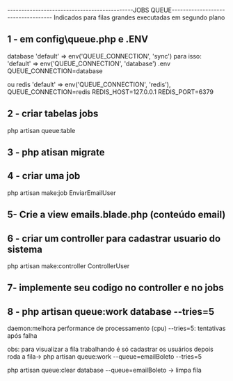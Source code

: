 ---------------------------------------------JOBS QUEUE-----------------------------------
Indicados para filas grandes executadas em segundo plano

## 1 - em config\queue.php e .ENV
database
'default' => env('QUEUE_CONNECTION', 'sync') para isso: 'default' => env('QUEUE_CONNECTION', 'database')
.env QUEUE_CONNECTION=database

ou redis
'default' => env('QUEUE_CONNECTION', 'redis'),
QUEUE_CONNECTION=redis
REDIS_HOST=127.0.0.1
REDIS_PORT=6379

## 2 -  criar tabelas jobs
php artisan queue:table

## 3 - php atisan migrate

## 4 - criar uma job
php artisan make:job EnviarEmailUser

## 5- Crie a view emails.blade.php (conteúdo email)

## 6 - criar um controller para cadastrar usuario do sistema
php artisan make:controller ControllerUser
                                                                                                                                             
## 7- implemente seu codigo no controller e no jobs

## 8 - php artisan queue:work database --tries=5

daemon:melhora performance de processamento (cpu)
--tries=5: tentativas após falha

obs: para visualizar a fila trabalhando é só cadastrar os usuários depois roda a fila->
php artisan queue:work --queue=emailBoleto --tries=5

php artisan queue:clear database --queue=emailBoleto  -> limpa fila
